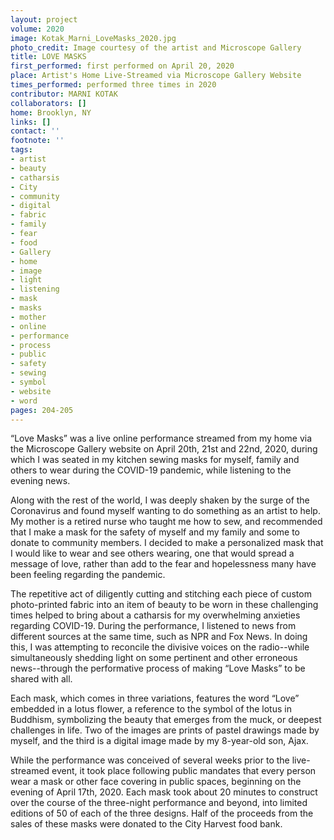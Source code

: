 ```yaml
---
layout: project
volume: 2020
image: Kotak_Marni_LoveMasks_2020.jpg
photo_credit: Image courtesy of the artist and Microscope Gallery
title: LOVE MASKS
first_performed: first performed on April 20, 2020
place: Artist's Home Live-Streamed via Microscope Gallery Website
times_performed: performed three times in 2020
contributor: MARNI KOTAK
collaborators: []
home: Brooklyn, NY
links: []
contact: ''
footnote: ''
tags:
- artist
- beauty
- catharsis
- City
- community
- digital
- fabric
- family
- fear
- food
- Gallery
- home
- image
- light
- listening
- mask
- masks
- mother
- online
- performance
- process
- public
- safety
- sewing
- symbol
- website
- word
pages: 204-205
---
```


“Love Masks” was a live online performance streamed from my home via the Microscope Gallery website on April 20th, 21st and 22nd, 2020, during which I was seated in my kitchen sewing masks for myself, family and others to wear during the COVID-19 pandemic, while listening to the evening news.

Along with the rest of the world, I was deeply shaken by the surge of the Coronavirus and found myself wanting to do something as an artist to help. My mother is a retired nurse who taught me how to sew, and recommended that I make a mask for the safety of myself and my family and some to donate to community members. I decided to make a personalized mask that I would like to wear and see others wearing, one that would spread a message of love, rather than add to the fear and hopelessness many have been feeling regarding the pandemic.

The repetitive act of diligently cutting and stitching each piece of custom photo-printed fabric into an item of beauty to be worn in these challenging times helped to bring about a catharsis for my overwhelming anxieties regarding COVID-19. During the performance, I listened to news from different sources at the same time, such as NPR and Fox News. In doing this, I was attempting to reconcile the divisive voices on the radio--while simultaneously shedding light on some pertinent and other erroneous news--through the performative process of making “Love Masks” to be shared with all. 

Each mask, which comes in three variations, features the word “Love” embedded in a lotus flower, a reference to the symbol of the lotus in Buddhism, symbolizing the beauty that emerges from the muck, or deepest challenges in life. Two of the images are prints of pastel drawings made by myself, and the third is a digital image made by my 8-year-old son, Ajax.

While the performance was conceived of several weeks prior to the live-streamed event, it took place following public mandates that every person wear a mask or other face covering in public spaces, beginning on the evening of April 17th, 2020. Each mask took about 20 minutes to construct over the course of the three-night performance and beyond, into limited editions of 50 of each of the three designs. Half of the proceeds from the sales of these masks were donated to the City Harvest food bank.
